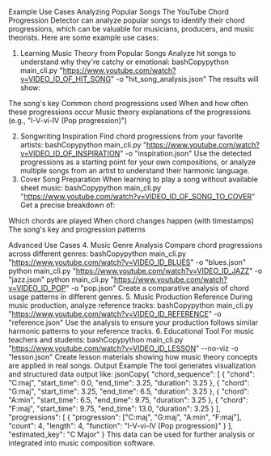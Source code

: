 Example Use Cases
Analyzing Popular Songs
The YouTube Chord Progression Detector can analyze popular songs to identify their chord progressions, which can be valuable for musicians, producers, and music theorists. Here are some example use cases:
1. Learning Music Theory from Popular Songs
Analyze hit songs to understand why they're catchy or emotional:
bashCopypython main_cli.py "https://www.youtube.com/watch?v=VIDEO_ID_OF_HIT_SONG" -o "hit_song_analysis.json"
The results will show:

The song's key
Common chord progressions used
When and how often these progressions occur
Music theory explanations of the progressions (e.g., "I-V-vi-IV (Pop progression)")

2. Songwriting Inspiration
Find chord progressions from your favorite artists:
bashCopypython main_cli.py "https://www.youtube.com/watch?v=VIDEO_ID_OF_INSPIRATION" -o "inspiration.json"
Use the detected progressions as a starting point for your own compositions, or analyze multiple songs from an artist to understand their harmonic language.
3. Cover Song Preparation
When learning to play a song without available sheet music:
bashCopypython main_cli.py "https://www.youtube.com/watch?v=VIDEO_ID_OF_SONG_TO_COVER"
Get a precise breakdown of:

Which chords are played
When chord changes happen (with timestamps)
The song's key and progression patterns

Advanced Use Cases
4. Music Genre Analysis
Compare chord progressions across different genres:
bashCopypython main_cli.py "https://www.youtube.com/watch?v=VIDEO_ID_BLUES" -o "blues.json"
python main_cli.py "https://www.youtube.com/watch?v=VIDEO_ID_JAZZ" -o "jazz.json"
python main_cli.py "https://www.youtube.com/watch?v=VIDEO_ID_POP" -o "pop.json"
Create a comparative analysis of chord usage patterns in different genres.
5. Music Production Reference
During music production, analyze reference tracks:
bashCopypython main_cli.py "https://www.youtube.com/watch?v=VIDEO_ID_REFERENCE" -o "reference.json"
Use the analysis to ensure your production follows similar harmonic patterns to your reference tracks.
6. Educational Tool
For music teachers and students:
bashCopypython main_cli.py "https://www.youtube.com/watch?v=VIDEO_ID_LESSON" --no-viz -o "lesson.json"
Create lesson materials showing how music theory concepts are applied in real songs.
Output Example
The tool generates visualization and structured data output like:
jsonCopy{
  "chord_sequence": [
    {
      "chord": "C:maj",
      "start_time": 0.0,
      "end_time": 3.25,
      "duration": 3.25
    },
    {
      "chord": "G:maj",
      "start_time": 3.25,
      "end_time": 6.5,
      "duration": 3.25
    },
    {
      "chord": "A:min",
      "start_time": 6.5,
      "end_time": 9.75,
      "duration": 3.25
    },
    {
      "chord": "F:maj",
      "start_time": 9.75,
      "end_time": 13.0,
      "duration": 3.25
    }
  ],
  "progressions": [
    {
      "progression": ["C:maj", "G:maj", "A:min", "F:maj"],
      "count": 4,
      "length": 4,
      "function": "I-V-vi-IV (Pop progression)"
    }
  ],
  "estimated_key": "C Major"
}
This data can be used for further analysis or integrated into music composition software.